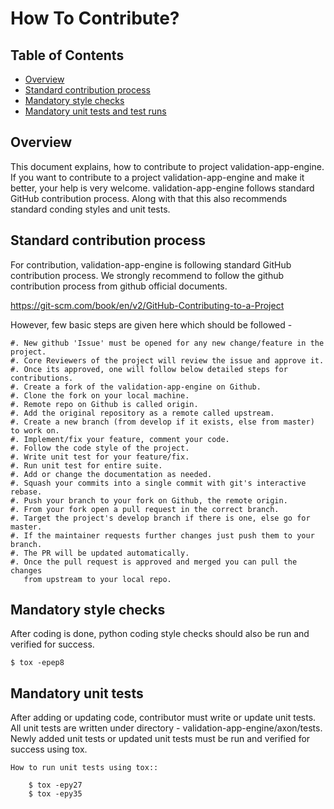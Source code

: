 # How To Contribute?

## Table of Contents
- [Overview](#id-section1)
- [Standard contribution process](#id-section2)
- [Mandatory style checks](#id-section3)
- [Mandatory unit tests and test runs](#id-section4)


<div id='id-section1'/>

## Overview
This document explains, how to contribute to project validation-app-engine.
If you want to contribute to a project validation-app-engine and make it better, your help is very welcome.
validation-app-engine follows standard GitHub contribution process.
Along with that this also recommends standard conding styles and unit tests.

<div id='id-section2'/>

## Standard contribution process

For contribution, validation-app-engine is following standard GitHub contribution process.
We strongly recommend to follow the github contribution process from github official documents.

https://git-scm.com/book/en/v2/GitHub-Contributing-to-a-Project

However, few basic steps are given here which should be followed -

    #. New github 'Issue' must be opened for any new change/feature in the project.
    #. Core Reviewers of the project will review the issue and approve it.
    #. Once its approved, one will follow below detailed steps for contributions.
    #. Create a fork of the validation-app-engine on Github.
    #. Clone the fork on your local machine.
    #. Remote repo on Github is called origin.
    #. Add the original repository as a remote called upstream.
    #. Create a new branch (from develop if it exists, else from master) to work on.
    #. Implement/fix your feature, comment your code.
    #. Follow the code style of the project.
    #. Write unit test for your feature/fix.
    #. Run unit test for entire suite.
    #. Add or change the documentation as needed.
    #. Squash your commits into a single commit with git's interactive rebase.
    #. Push your branch to your fork on Github, the remote origin.
    #. From your fork open a pull request in the correct branch.
    #. Target the project's develop branch if there is one, else go for master.
    #. If the maintainer requests further changes just push them to your branch.
    #. The PR will be updated automatically.
    #. Once the pull request is approved and merged you can pull the changes
       from upstream to your local repo.

<div id='id-section3'/>

## Mandatory style checks

After coding is done, python coding style checks should also be run and verified for success.

    $ tox -epep8

<div id='id-section4'/>

## Mandatory unit tests

After adding or updating code, contributor must write or update unit tests.
All unit tests are written under directory - validation-app-engine/axon/tests.
Newly added unit tests or updated unit tests must be run and verified for success using tox.

    How to run unit tests using tox::

        $ tox -epy27
        $ tox -epy35
